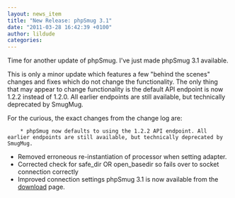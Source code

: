```yaml
---
layout: news_item
title: "New Release: phpSmug 3.1"
date: "2011-03-28 16:42:39 +0100"
author: lildude
categories:
---
```


Time for another update of phpSmug.  I've just made phpSmug 3.1 available.

This is only a minor update which features a few "behind the scenes" changes and fixes which do not change the functionality. The only thing that may appear to change functionality is the default API endpoint is now 1.2.2 instead of 1.2.0. All earlier endpoints are still available, but technically deprecated by SmugMug.

For the curious, the exact changes from the change log are:

        * phpSmug now defaults to using the 1.2.2 API endpoint. All earlier endpoints are still available, but technically deprecated by SmugMug.
* Removed erroneous re-instantiation of processor when setting adapter.
* Corrected check for safe_dir OR open_basedir so fails over to socket connection correctly
* Improved connection settings
phpSmug 3.1 is now available from the [download](http://phpsmug.com/download "") page.
